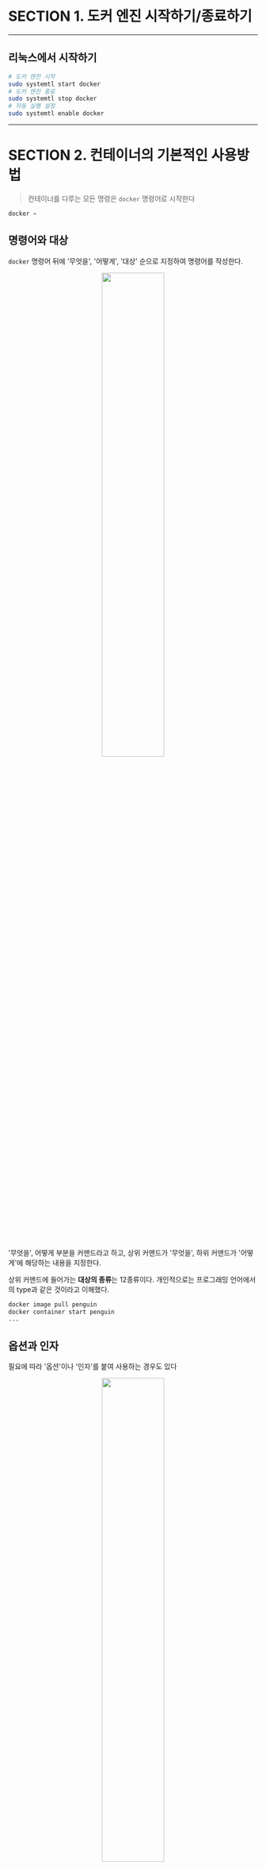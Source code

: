 # SECTION 1. 도커 엔진 시작하기/종료하기
---
## 리눅스에서 시작하기
```bash
# 도커 엔진 시작
sudo systemtl start docker
# 도커 엔진 종료
sudo systemtl stop docker
# 자동 실행 설정
sudo systemtl enable docker
```

---

# SECTION 2. 컨테이너의 기본적인 사용방법
> 컨테이너를 다루는 모든 명령은 `docker` 명령어로 시작한다
```bash
docker ~
```

## 명령어와 대상

`docker` 명령어 뒤에 '무엇을', '어떻게', '대상' 순으로 지정하여 명령어를 작성한다.

<p align = "center"><img src = "./images/docker-command1.png" width = "50%"></p>

'무엇을', 어떻게 부분을 커맨드라고 하고, 상위 커맨드가 '무엇을', 하위 커맨드가 '어떻게'에 해당하는 내용을 지정한다.

상위 커맨드에 들어가는 **대상의 종류**는 12종류이다. 개인적으로는 프로그래밍 언어에서의 type과 같은 것이라고 이해했다.

```bash
docker image pull penguin
docker container start penguin
...
```

## 옵션과 인자

필요에 따라 '옵션'이나 '인자'를 붙여 사용하는 경우도 있다

<p align = "center"><img src = "./images/docker-command2.png" width = "50%"></p>

위 명령어는 penguin container를 백그라운드로(`-d`), mode 1로(`--mode=1`) 실행하라는 의미이다.

모든 명령어에 옵션이나 인자가 붙는 것은 아니며, 여러개 붙을 수 있는 명령어라도 자주 쓰이는 것은 한정되어 있으므로 기억해놓는 것이 좋다.

## 기본적인 명령어

### 컨테이너 조작 관련 커맨드(`container`)

| 하위 커맨드 | 내용                                                                                                                      | 생략 가능 여부 |               주요 옵션                |
| :---------: | :------------------------------------------------------------------------------------------------------------------------ | :------------: | :------------------------------------: |
|   `start`   | 컨테이너 실행                                                                                                             |       O        |                  `-i`                  |
|   `stop`    | 컨테이너 정지                                                                                                             |       O        |           거의 사용하지 않음           |
|  `create`   | 도커 이미지로부터 컨테이너를 생성                                                                                         |       O        |        `--name` `-e` `-p` `-v`         |
|    `run`    | 도커 이미지를 내려받고 컨테이너를 생성해 실행(`docker image pull` + `docker container create` + `docker container start`) |       O        | `--name` `-e` `-p` `-v` `-d` `-i` `-t` |
|    `rm`     | 정지 상태의 컨테이너 삭제                                                                                                 |       O        |               `-f` `-v`                |
|   `exec`    | 실행 중인 컨테이너 속에서 프로그램을 실행                                                                                 |       O        |               `-i` `-t`                |
|    `ls`     | 컨테이너 목록 출력                                                                                                        |  `docker ps`   |                  `-a`                  |
|    `cp`     | 도커 컨테이너와 도커 호스트 간에 파일 복사                                                                                |       O        |           거의 사용하지 않음           |
|  `commit`   | 도커 컨테이너를 이미지로 변환                                                                                             |       O        |           거의 사용하지 않음           |


### 이미지 조작 관련 커맨드(`image`)

| 하위 커맨드 | 내용                                            | 생략 가능 여부 |     주요 옵션      |
| :---------: | :---------------------------------------------- | :------------: | :----------------: |
|   `pull`    | 도커 허브 등의 repository에서 이미지를 내려받음 |       O        | 거의 사용하지 않음 |
|    `rm`     | 도커 이미지 삭제                                |  `docker rmi`  | 거의 사용하지 않음 |
|    `ls`     | 내려받은 이미지 목록                            |       X        | 거의 사용하지 않음 |
|   `build`   | 도커 이미지를 생성                              |       O        |        `-t`        |

### 볼륨 조작 관련 커맨드(`volume`)

| 하위 커맨드 | 내용                           | 생략 가능 여부 |     주요 옵션      |
| :---------: | :----------------------------- | :------------: | :----------------: |
|  `create`   | 볼륨 생성                      |       X        |      `--name`      |
|  `inspect`  | 볼륨의 상세 정보 출력          |       X        | 거의 사용하지 않음 |
|    `ls`     | 볼륨 목록                      |       X        |        `-a`        |
|   `prune`   | 마운트되지 않은 볼륨 모두 삭제 |       X        | 거의 사용하지 않음 |
|    `rm`     | 지정한 볼륨 삭제               |       X        | 거의 사용하지 않음 |

### 네트워크 조작 관현 커맨드(`network`)

도커 네트워크란 도커 요소 간의 톤신에 사용하는 가장 네트워크이다.

| 하위 커맨드  | 내용                                   | 생략 가능 여부 |     주요 옵션      |
| :----------: | :------------------------------------- | :------------: | :----------------: |
|  `connect`   | 컨테이너를 도커 네트워크에 연결        |       X        | 거의 사용하지 않음 |
| `disconnect` | 컨테이너를 도커 네트워크 연결 해제     |       X        | 거의 사용하지 않음 |
|   `create`   | 도커 네트워크 생성                     |       X        | 거의 사용하지 않음 |
|  `inspect`   | 도커 네트워크 상세 정보 출력           |       X        | 거의 사용하지 않음 |
|     `ls`     | 도커 네트워크 목록                     |       X        | 거의 사용하지 않음 |
|   `prune`    | 컨테이너가 접속하지 않은 네트워크 삭제 |       X        | 거의 사용하지 않음 |
|     `rm`     | 지정한 네트워크 삭제                   |       X        | 거의 사용하지 않음 |

### 단독으로 쓰이는 커맨드

도커 허브의 검색이나 로그인에 사용되는 커맨드

| 하위 커맨드 | 내용                                 |     주요 옵션      |
| :---------: | :----------------------------------- | :----------------: |
|   `login`   | 도커 레지스트리에 로그인             |       -u -p        |
|  `logout`   | 도커 레지스트리에 로그아웃           | 거의 사용하지 않음 |
|  `search`   | 도커 레지스트리를 검색               | 거의 사용하지 않음 |
|  `version`  | 도커 엔진 및 명령행 도구의 버전 출력 | 거의 사용하지 않음 |


# SECTION 3. 컨테이너의 생성과 삭제, 실행, 정지

도커 커맨드에는 컨테이너를 생성하는 `docke (container) create`, 실행하는 `docker (container) start`, 이미지를 내려받는 `docker (container) pull` 이 따로 존재하지만 이를 한 번에 수행할 수 있는 `docker (container) run`을 사용하는 것이 일반적이다.

<p align = "center"><img src = "./images/docker-lifecycle.png" width = "70%"></p>

2장에서 나왔던 생애주기에 따라 컨테이너는 쓰고 버리는 방식으로 사용한다. 동작 중인 컨테이너를 그대로 삭제할 수 없으므로 정지하는 방법과 삭제하는 방법을 함께 알아야 한다.

## `docker (container) run`

컨테이너를 생성해 실행한다. 해당 이미지르 내려받으 상태가 아니라면 먼저 이미지를 내려받는다. '대상'으로는 이미지의 이름을 지정한다.

|             옵션 형식             | 내용                                                                                            |    Full name    |
| :-------------------------------: | :---------------------------------------------------------------------------------------------- | :-------------: |
|             `--name`              | 컨테이너 이름 지정                                                                              |        -        |
| `-p {host_port}:{container_port}` | 포트 번호 지정                                                                                  |   `--publish`   |
| `-v {host_disk}:{container_dir}`  | 볼륨 마운트                                                                                     |   `--volume`    |
|      `--net={natwork_name}`       | 컨테이너를 네트워크에 연결                                                                      |     `-env`      |
|    `-e {env-var_name}={vlaue}`    | 환경 변수를 설정                                                                                |        -        |
|               `-d`                | 백그라운드로 실행                                                                               |   `--detach`    |
|               `-i`                | 컨테이너에서 터미널(키보드) 연결 (표준 입력으로 컨테이너 생성)                                  | `--interactive` |
|               `-t`                | 특수 키를 사용 가능하도록 함 (터미널 드라이버를 추가하여 터미널을 이용하여 연결할 수 있도록 함) |     `--tty`     |
|              `-help`              | 사용 방법 안내 메세지                                                                           |        -        |

## `docker (container) stop`

```bash
docker stop {container_name}
```

## `docker (container) rm`

```bash
docker rm {container_name}
```

### 한 번만 실행되는 컨테이너와 데몬 형태로 동작하는 컨테이너

`-d`를 붙이지 않고 컨테이너를 싱행하면 실행된 컨테이너가 프로그램의 실행을 마칠 때까지 터미널의 제어를 차지하므로 다음 명령을 입력할 수 없다.
`-it`를 붙이지 않으면 컨테이너 안의 파일 시스템이 접근할 수 없다.

한 번만 실행되는 컨테이너는 실행하자마자 종료되므로 컨테이너가 터미널의 제어를 차지해도 일시적이므로 문제가 되지 않는다.
하지만 데몬처럼 지속적으로 실행되는 경우 저절로 종료되지 않으므로 한 번 터미널 제어를 넘지면 이를 되찾아오기 번거롭다.

또한 바로 종료되는 컨테이너의 경우 컨테이너 속 파일 시스템에 접근할 필욕사 없으므로 `-it`가 필요없는 옵션이 된다.

## `docker ps (docker container ls)`

```bash
# 실행 중인 컨테이너 확인
docker ps

# 존재하는 컨테이너 확인 (정지된 컨테이너 포함)
docker ps -a
```

> `ps`는 **pocess status**를 의미한다

### 컨테이너 목록 정보

목록을 출력하면 다음과 같은 정보들이 출력된다.
```
CONTAINER ID   IMAGE     COMMAND   CREATED   STATUS    PORTS     NAMES
```

자세한 내용은 다음과 같다.

|      항목      | 내용                                                                                                        |
| :------------: | :---------------------------------------------------------------------------------------------------------- |
| `CONTAINER ID` | 컨테이너 식별자, 무작위 문자열이 할당된다. (SHA256 해시 알고리즘)                                           |
|    `IMAGE`     | 컨테이너를 만들 때 사용한 이미지의 이름                                                                     |
|   `COMMAND`    | 컨테이너 실행 시에 실행되도록 설정한 프로그램 이름                                                          |
|   `CREATED`    | 컨테이너 생성 후 경과된 시간                                                                                |
|    `STATUS`    | 컨테이너의 현재 상태. 실행 중이면 'Up', 종료 상태이면 'Exited'                                              |
|    `PORTS`     | 컨테이너에 할당된 포트 번호 'host_port -> container_port'형식으로 출력. 포트 번호가 동일할 경우 하나만 출력 |
|    `NAMES`     | 컨테이너 이름                                                                                               |


#### SHA256

docker에서의 입력값

- 이미지:
  - 이미지 레이어 정보
  - 파일 및 디렉터리의 해시 값
  - Dockerfile 명령과 빌드 옵션
- 컨테이너:
  - 랜덤 데이터(랜덤 시드, 시간, 호스트 정보 등)
  - 생성 시 옵션과 환경 변수


SHA-256은 **SHA-2(Secure Hash Algorithm 2)** 계열의 암호학적 해시 함수로, 입력 데이터를 고정된 256비트(32바이트) 해시 값으로 변환합니다. 데이터 무결성 검증 및 고유 식별자 생성 등에 널리 사용됩니다.

---

##### **특징**
1. **입력 크기 제한 없음**:
   - 어떤 크기의 데이터도 입력으로 처리 가능.

2. **출력 크기 고정**:
   - 항상 **256비트(64자리 16진수)** 길이의 해시 값을 생성.

3. **결정론적**:
   - 동일한 입력은 항상 동일한 해시 값을 생성.

4. **충돌 저항성**:
   - 서로 다른 입력이 동일한 해시 값을 가질 확률이 극히 낮음.

5. **비가역성**:
   - 해시 값으로 원본 데이터를 복원 불가.

6. **빠른 계산**:
   - 입력 데이터 크기와 관계없이 빠르게 계산 가능.

---

##### **주요 사용 사례**
1. **데이터 무결성 검증**:
   - 파일이 전송 중 변경되지 않았는지 확인.
   - 예: 소프트웨어 배포 시 파일의 SHA-256 해시 제공.

2. **암호학**:
   - 디지털 서명, 인증서, 전자 서명 등에 활용.

3. **비밀번호 저장**:
   - 비밀번호를 해시 값으로 변환하여 안전하게 저장.
   - 
4. **블록체인**:
   - Bitcoin 등 블록체인 기술에서 트랜잭션 및 블록 해시에 사용.

5. **고유 식별자 생성**:
   - 파일, 데이터, 이미지 등에서 고유 ID 생성.

---

##### **SHA-256의 동작 원리**
1. **패딩(Padding)**:
   - 입력 데이터를 512비트의 배수로 채움. 마지막 64비트는 원래 데이터 길이 정보 포함.

2. **초기 해시 값 설정**:
   - 256비트 크기의 초기 해시 값(8개의 32비트 단어)을 정의.

3. **메시지 분할**:
   - 입력 데이터를 512비트 블록으로 분할.

4. **압축 함수(Compression Function)**:
   - 각 블록에 대해 비트 연산을 반복하여 해시 값 갱신.

5. **최종 해시 값 출력**:
   - 모든 블록 처리 후, 256비트 최종 해시 값 반환.

---

##### **Python을 사용한 SHA-256 해시 생성 예제**
```python
import hashlib

data = "hello"
sha256_hash = hashlib.sha256(data.encode()).hexdigest()
print("SHA-256 Hash:", sha256_hash)

# SHA-256 Hash: 2cf24dba5fb0a30e26e83b2ac5b9e29e1b161e5c1fa7425e73043362938b9824
```
---


## [실습] 컨테이너 생성, 실행 상태확인, 종료, 삭제

```bash
PS C:\Users\Kwon> docker ps
CONTAINER ID   IMAGE     COMMAND   CREATED   STATUS    PORTS     NAMES

# docker image pull + docker container create + docker container start
PS C:\Users\Kwon> docker run --name apa000ex1 -d httpd 
latest: Pulling from library/httpd
334a67c7f78b: Download complete
3ed0d9182dde: Download complete
d675ed392a91: Download complete
0062038102c9: Download complete
4f4fb700ef54: Download complete
2d429b9e73a6: Download complete
Digest: sha256:6bdbdf5ac16ac3d6ef543a693fd5dfafae2428b4b0cdc52a480166603a069136
Status: Downloaded newer image for httpd:latest
174a5c39573f4df13fad5620c4899bcde5828ff7b983e4456de688227e0ccecd

# 실행된 container 확인
PS C:\Users\Kwon> docker ps
CONTAINER ID   IMAGE     COMMAND              CREATED          STATUS          PORTS     NAMES
174a5c39573f   httpd     "httpd-foreground"   12 seconds ago   Up 11 seconds   80/tcp    apa000ex1

# container 정지
PS C:\Users\Kwon> docker stop apa000ex1
apa000ex1

CONTAINER ID   IMAGE     COMMAND              CREATED         STATUS                      PORTS     NAMES
# 정지되었으므로 ps -a로 확인할 수 있음 (STATUS: Exited)
PS C:\Users\Kwon> docker ps
CONTAINER ID   IMAGE     COMMAND   CREATED   STATUS    PORTS     NAMES

PS C:\Users\Kwon> docker ps -a
CONTAINER ID   IMAGE     COMMAND              CREATED         STATUS                      PORTS     NAMES
174a5c39573f   httpd     "httpd-foreground"   3 minutes ago   Exited (0) 12 seconds ago             apa000ex1

# container 삭제
PS C:\Users\Kwon> docker rm apa000ex1
apa000ex1

PS C:\Users\Kwon> docker ps -a       
CONTAINER ID   IMAGE     COMMAND   CREATED   STATUS    PORTS     NAMES
```

# SECTION 4. 컨테이너의 통신

## 아파치

> 아파치는 웹 서버 기능을 제공하는 소프트웨어이다.

웹 브라우저를 통해 들어온 요청에 따라 아파치 서버가 웹 사이트의 내용을 반환해준다.

## 컨테이너와의 통신

웹 브라우저를 통해 컨테이너에 접근하려면 외부와 접속하기 위한 설정이 필요하다. 이를 위해 포트를 설정한다.

> **port**는 통신 내용이 드나드는 통로이다.

docker에서는 `-p` 옵션으로 설정할 수 있다.

컨테이너를 사용하면 여러 개의 웹 서버를 함께 실행할 수도 있다. 이러한 경우 컨테이너와 연결하는 호스트의 포트 번호를 겹치지 않게 성정해야 한다.

### Reverse Proxy

#### Forard Proxy

client가 직접 server에 요청하는 것이 아니라 proxy server(중계 서버)를 거쳐 요청하는 것.
이렇게 되면 사실상 proxy server가 요청하는 것으로 되기 때문에 client가 누군지 server는 알 수 없다.

#### Reverse Proxy

reverse proxy는 server가 반환해주는 data를 proxy server가 대신 해주는 것이다. 그러므로 client는 server의 정보를 알 수 없다.
보안상 이점이 있으며, 서버 부담을 분산할 수 있다.

![](images/proxy.png)

reverse proxy를 활용하면 여러 대의 서버에 proxy가 요청을 전달 하게 할 수 있다. 그러므로 같은 포트로 요청이 들어왔을 때 proxy가 서버를 구분하는 방식으로 알맞은 컨테이너에 요청을 보낼 수 있다.

## [실습]

```bash
# host: 8080, container: 80으로 아파치 서버 container를 실행
PS C:\Users\Kwon> docker run --name apa000ex2 -d -p 8080:80 httpd
4ea55871346bea8332fdd1aee1c23620aff366895fbc573144b5cf4bd246d710
PS C:\Users\Kwon> docker ps
CONTAINER ID   IMAGE     COMMAND              CREATED          STATUS          PORTS                  NAMES
4ea55871346b   httpd     "httpd-foreground"   20 seconds ago   Up 19 seconds   0.0.0.0:8080->80/tcp   apa000ex2

# 정지 및 삭제
PS C:\Users\Kwon> docker stop apa000ex2
apa000ex2
PS C:\Users\Kwon> docker rm apa000ex2  
apa000ex2
PS C:\Users\Kwon> docker ps -a
CONTAINER ID   IMAGE     COMMAND   CREATED   STATUS    PORTS     NAMES
PS C:\Users\Kwon>
```

![실습 실행 화면](images/net_test.png)

위와 같은 실행 화면을 얻을 수 있다.

---

# SECTION 5. 컨테이너 생성에 익숙해지기

## 리눅스 운영체제가 담긴 컨테이너

리눅스 운영체제 컨데이너는 컨테이너 속 파일 시스템을 다루는 것을 전제로 하므로 인자로 '셀 명령어'를 지정한다.

즉 `-d` 없이 `-it` 옵션만 사용한다. 인자로는 `/bin/bash` 등 셀 명령어를 지정한다.

| 이미지 이름 | 컨테이너의 내용 |
| :---------: | :-------------: |
|   ubuntu    |     우분투      |
|   centos    |     CentOS      |
|   edbian    |     데비안      |
|   fedora    |     페도라      |
|   busybox   |     BizyBox     |
|   alpine    |  알파인 리눅스  |

## 웹 서버/데이터베이스 서버용 컨테이너

웹 서버는 통신이 전제가 되므로 옵션을 통해 포트 번호를 지정해야 한다.

데이터베이스 관리 소프트웨어는 기본적으로 **루트 패스워드**를 반드시 지정해야 한다.

| 이미지 이름 | 컨테이너의 내용 | 컨테이너 실행에 주로 사용되는 옵션 및 인자|
| :---------: | :-------------: |:---:|
|   httpd    |     우분투      |`-d` `-p`|
|   nginx    |     CentOS      |`-d` `-p`|
|   mysql    |     데비안      |`-d` `-e MYSQL_ROOT_PASSWORD`|
|   postgres    |     Postgre      |`-d` `-e POSTGRES_ROOT_PASSWORD`|
|   mariadb   |     MariaDB     |`-d` `-e MYSQL_ROOT_PASSWORD`|

## 프로그램 실행을 위한 런타임과 그 외 소프트웨어

프로그램을 실행하려면 해당 언어의 실행 환경인 **런타임**이 필요하다. 이 또한 컨테이너 형태로 제공된다.

| 이미지 이름 | 컨테이너의 내용 | 컨테이너 실행에 주로 사용되는 옵션 및 인자|
| :---------: | :-------------: |:---:|
|   openjdk    |     java 런타임      |`-d`를 사용하지 않고 인자로 java 명령 등을 지정해 도구 형태로 사용한다.|
|   python    |     python 런타임      |`-d`를 사용하지 않고 인자로 python 명령 등을 지정해 도구 형태로 사용한다.|
|   php    |     PHP 런타임      |웹 서버가 포함된 것과 실행 명령만 포함된 것으로 나위어 제공된다.|
|   ruby    |     ruby 런타임      |웹 서버가 포함된 것과 실행 명령만 포함된 것으로 나위어 제공된다.|
|   perl   |     perl 런타임     |`-d`를 사용하지 않고 인자로 perl 명령 등을 지정해 도구 형태로 사용한다|
|   gcc    |     C/C++ 컴파일러      |`-d`를 사용하지 않고 인자로 gcc 명령 등을 지정해 도구 형태로 사용한다|
|   node    |     Node.js      |`-d`를 사용하지 않고 인자로 app 명령 등을 지정해 도구 형태로 사용한다|
|   registry    |     도커 레지스트리      |`-d`옵션을 사용해 백그라운드로 실행한다. `-p` 옵션으로 포트 번호를 지정한다.|
|   wordpress    |     WordPress      |`-d`옵션을 사용해 백그라운드로 실행한다. `-p` 옵션으로 포트 번호를 지정한다. MySQL 또는 MariaDB가 필요하다. 접속에 필요한 패스워드는 `-e` 옵션으로 지정한다.|
|   nextcloud   |     NextCloud     |`-d`옵션을 사용해 백그라운드로 실행한다. `-p` 옵션으로 포트 번호를 지정한다.|
|   redmine   |     Redmine     |`-d`옵션을 사용해 백그라운드로 실행한다. `-p` 옵션으로 포트 번호를 지정한다. PostgreSQL 또는 MySQL이 필요하다|

## [실습] 아파치 컨테이너를 여러 개 실행하기

```bash
# 여러 개의 아파치 container 실행
PS C:\Users\Kwon> docker run --name apa000ex3 -d -p 8081:80 httpd
e21699803316c50412fefe15c8083f002b13f6a77a3fe44425f64df804622b0e
PS C:\Users\Kwon> docker run --name apa000ex4 -d -p 8082:80 httpd
fcfaac356cc40277c0855211b0394593db58bbae4c5e70bfb4cf60f10a47fdcb
PS C:\Users\Kwon> docker run --name apa000ex5 -d -p 8083:80 httpd
d656af9f2f9bc5c7326efe9c765888586c3564022b13ab14cd8348c8187c5460

PS C:\Users\Kwon> docker ps
CONTAINER ID   IMAGE     COMMAND              CREATED          STATUS          PORTS                  NAMES
d656af9f2f9b   httpd     "httpd-foreground"   10 seconds ago   Up 10 seconds   0.0.0.0:8083->80/tcp   apa000ex5
fcfaac356cc4   httpd     "httpd-foreground"   16 seconds ago   Up 16 seconds   0.0.0.0:8082->80/tcp   apa000ex4
e21699803316   httpd     "httpd-foreground"   22 seconds ago   Up 22 seconds   0.0.0.0:8081->80/tcp   apa000ex3

# container 중지
PS C:\Users\Kwon> docker stop apa000ex3
apa000ex3
PS C:\Users\Kwon> docker stop apa000ex4
apa000ex4
PS C:\Users\Kwon> docker stop apa000ex5
apa000ex5

PS C:\Users\Kwon> docker ps -a
CONTAINER ID   IMAGE     COMMAND              CREATED              STATUS                      PORTS     NAMES
d656af9f2f9b   httpd     "httpd-foreground"   56 seconds ago       Exited (0) 10 seconds ago             apa000ex5       
fcfaac356cc4   httpd     "httpd-foreground"   About a minute ago   Exited (0) 13 seconds ago             apa000ex4       
e21699803316   httpd     "httpd-foreground"   About a minute ago   Exited (0) 17 seconds ago             apa000ex3       

# cooontainer 삭제
PS C:\Users\Kwon> docker rm apa000ex3
apa000ex3
PS C:\Users\Kwon> docker rm apa000ex4
apa000ex4
PS C:\Users\Kwon> docker rm apa000ex5
apa000ex5

PS C:\Users\Kwon> docker ps -a
CONTAINER ID   IMAGE     COMMAND   CREATED   STATUS    PORTS     NAMES
```

## [실습] Nginx 컨테이너 실행

```bash
# Nginx container 실행
PS C:\Users\Kwon> docker run --name nginx000ex6 -d -p 8084:80 nginx
Unable to find image 'nginx:latest' locally
latest: Pulling from library/nginx
171eebbdf235: Download complete
9ad567d3b8a2: Download complete
9b1039c85176: Download complete
773c63cd62e4: Download complete
4b0adc47c460: Download complete
1d2712910bdf: Download complete
Digest: sha256:bc5eac5eafc581aeda3008b4b1f07ebba230de2f27d47767129a6a905c84f470
Status: Downloaded newer image for nginx:latest
eb1e2ba350487505a13e5eda7c72690ca7e999d97d811635d5045c0495e6223f

PS C:\Users\Kwon> docker ps
CONTAINER ID   IMAGE     COMMAND                  CREATED          STATUS         PORTS                  NAMES
eb1e2ba35048   nginx     "/docker-entrypoint.…"   11 seconds ago   Up 9 seconds   0.0.0.0:8084->80/tcp   nginx000ex6     

# container 중지/삭제
PS C:\Users\Kwon> docker stop nginx000ex6
nginx000ex6

PS C:\Users\Kwon> docker ps -a
CONTAINER ID   IMAGE     COMMAND                  CREATED          STATUS                     PORTS     NAMES
eb1e2ba35048   nginx     "/docker-entrypoint.…"   33 seconds ago   Exited (0) 5 seconds ago             nginx000ex6      

PS C:\Users\Kwon> docker rm nginx000ex6
nginx000ex6
```

## [실습] MySQL 컨테이너 실행

```bash
# MySQL container 실행
PS C:\Users\Kwon> docker run --name mysql000ex7 -dit -e MYSQL_ROOT_PASSWORD=1234 mysql
Unable to find image 'mysql:latest' locally
latest: Pulling from library/mysql
7030c241d9b8: Pulling fs layer
f1a9f94fc2db: Download complete
c0fb96d14e5b: Download complete
f98254a2b688: Download complete
5f31e56c9bea: Download complete
d57074c62694: Download complete
6ad83e89f981: Download complete
a42d733ea779: Download complete
6fd1af2601dd: Download complete
0233a63dc5cd: Download complete
Digest: sha256:2be51594eba5983f47e67ff5cb87d666a223e309c6c64450f30b5c59a788ea40
Status: Downloaded newer image for mysql:latest
58f387c6520598518264e9f0a70ac6e6d9830bf381157aa96063f9eccfc867e6

PS C:\Users\Kwon> docker ps 
CONTAINER ID   IMAGE     COMMAND                  CREATED          STATUS          PORTS                 NAMES
58f387c65205   mysql     "docker-entrypoint.s…"   20 minutes ago   Up 20 minutes   3306/tcp, 33060/tcp   mysql000ex7

# container 중지/삭제
PS C:\Users\Kwon> docker stop mysql000ex7
mysql000ex7
PS C:\Users\Kwon> docker rm mysql000ex7
mysql000ex7
```

# SECTION 6. 이미지 삭제

container를 여러 번 만들다 보면 image는 그대로 남아있는 문제가 발생한다.
해당 이미지로 실행한 container가 남아 있으면 image를 삭제할 수 없으므로 사전에 container를 중지 및 삭제한다.

## `docker image rm`

여러 개를 한 번에 삭제할 수도 있다.

```bash
docker image rm image1 image2 image3
```

## `docker image ls`

image를 삭제하려면 imgae 이름 또는 id를 알아야 한다.

coantainer 목록을 불러오는 `docker ps`와 같이 `docker container ls`로 image 목록을 불러올 수 있다.
축약형은 `docker ls`이다.

```sh
PS C:\Users\Kwon> docker image ls
REPOSITORY   TAG       IMAGE ID       CREATED        SIZE
mysql        latest    2be51594eba5   4 weeks ago    825MB
nginx        latest    bc5eac5eafc5   6 weeks ago    279MB
httpd        latest    6bdbdf5ac16a   4 months ago   221MB
```

### image version

`image_name:version`으로 이미지의 버전을 지정할 수 있다.

```sh
# 아파치 2.2 버전을 지정해 실행
docker run --name apa000ex2 -d -p 8080:80 httpd:2.2
```

## [실습] 이미지 삭제

```sh
PS C:\Users\Kwon> docker image ls
REPOSITORY   TAG       IMAGE ID       CREATED        SIZE
mysql        latest    2be51594eba5   4 weeks ago    825MB
nginx        latest    bc5eac5eafc5   6 weeks ago    279MB
httpd        latest    6bdbdf5ac16a   4 months ago   221MB

# 축약형
PS C:\Users\Kwon> docker rmi httpd
Untagged: httpd:latest
Deleted: sha256:6bdbdf5ac16ac3d6ef543a693fd5dfafae2428b4b0cdc52a480166603a069136

PS C:\Users\Kwon> docker image ls 
REPOSITORY   TAG       IMAGE ID       CREATED       SIZE
mysql        latest    2be51594eba5   4 weeks ago   825MB
nginx        latest    bc5eac5eafc5   6 weeks ago   279MB

# image rm으로 삭제
PS C:\Users\Kwon> docker image rm nginx mysql
Untagged: nginx:latest
Deleted: sha256:bc5eac5eafc581aeda3008b4b1f07ebba230de2f27d47767129a6a905c84f470
Untagged: mysql:latest
Deleted: sha256:2be51594eba5983f47e67ff5cb87d666a223e309c6c64450f30b5c59a788ea40

PS C:\Users\Kwon> docker image ls
REPOSITORY   TAG       IMAGE ID   CREATED   SIZE
```